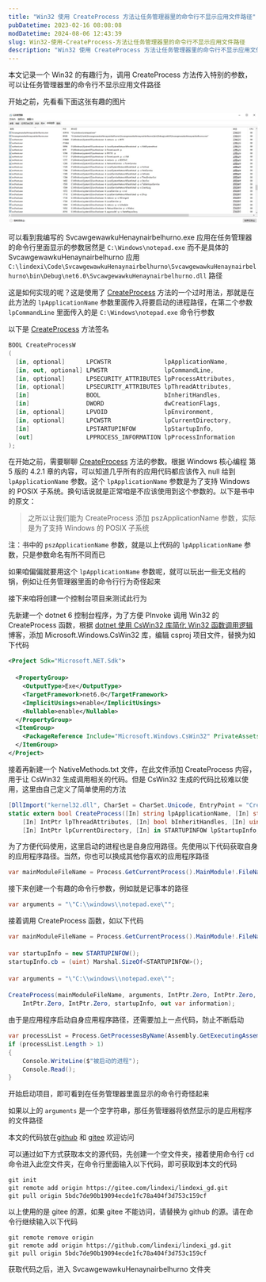 ```yaml
---
title: "Win32 使用 CreateProcess 方法让任务管理器里的命令行不显示应用文件路径"
pubDatetime: 2023-02-16 08:08:08
modDatetime: 2024-08-06 12:43:39
slug: Win32-使用-CreateProcess-方法让任务管理器里的命令行不显示应用文件路径
description: "Win32 使用 CreateProcess 方法让任务管理器里的命令行不显示应用文件路径"
---
```





本文记录一个 Win32 的有趣行为，调用 CreateProcess 方法传入特别的参数，可以让任务管理器里的命令行不显示应用文件路径

<!--more-->


<!-- CreateTime:2023/2/16 16:08:08 -->

<!-- 发布 -->
<!-- 博客 -->

开始之前，先看看下面这张有趣的图片

<!-- ![](images/img-Win32 使用 CreateProcess 方法让任务管理器里的命令行不显示应用文件路径0.png) -->

![](images/img-modify-ba7ee097817d5c4b894b52fa2e9b55d5.jpg)

可以看到我编写的 SvcawgewawkuHenaynairbelhurno.exe 应用在任务管理器的命令行里面显示的参数居然是 `C:\Windows\notepad.exe` 而不是具体的 SvcawgewawkuHenaynairbelhurno 应用 `C:\lindexi\Code\SvcawgewawkuHenaynairbelhurno\SvcawgewawkuHenaynairbelhurno\bin\Debug\net6.0\SvcawgewawkuHenaynairbelhurno.dll` 路径

这是如何实现的呢？这是使用了 [CreateProcess](https://learn.microsoft.com/zh-cn/windows/win32/api/processthreadsapi/nf-processthreadsapi-createprocessw) 方法的一个过时用法，那就是在此方法的 `lpApplicationName` 参数里面传入将要启动的进程路径，在第二个参数 `lpCommandLine` 里面传入的是 `C:\Windows\notepad.exe` 命令行参数

以下是 [CreateProcess](https://learn.microsoft.com/zh-cn/windows/win32/api/processthreadsapi/nf-processthreadsapi-createprocessw) 方法签名

```csharp
BOOL CreateProcessW
(
  [in, optional]      LPCWSTR               lpApplicationName,
  [in, out, optional] LPWSTR                lpCommandLine,
  [in, optional]      LPSECURITY_ATTRIBUTES lpProcessAttributes,
  [in, optional]      LPSECURITY_ATTRIBUTES lpThreadAttributes,
  [in]                BOOL                  bInheritHandles,
  [in]                DWORD                 dwCreationFlags,
  [in, optional]      LPVOID                lpEnvironment,
  [in, optional]      LPCWSTR               lpCurrentDirectory,
  [in]                LPSTARTUPINFOW        lpStartupInfo,
  [out]               LPPROCESS_INFORMATION lpProcessInformation
);
```

在开始之前，需要聊聊 [CreateProcess](https://learn.microsoft.com/zh-cn/windows/win32/api/processthreadsapi/nf-processthreadsapi-createprocessw) 方法的参数。根据 Windows 核心编程 第 5 版的 4.2.1 章的内容，可以知道几乎所有的应用代码都应该传入 null 给到 `lpApplicationName` 参数。这个 `lpApplicationName` 参数是为了支持 Windows 的 POSIX 子系统。换句话说就是正常咱是不应该使用到这个参数的。以下是书中的原文：

> 之所以让我们能为 CreateProcess 添加 pszApplicationName 参数，实际是为了支持 Windows 的 POSIX 子系统

注：书中的 `pszApplicationName` 参数，就是以上代码的 `lpApplicationName` 参数，只是参数命名有所不同而已

如果咱偏偏就要用这个 `lpApplicationName` 参数呢，就可以玩出一些无文档的锅，例如让任务管理器里面的命令行行为奇怪起来

接下来咱将创建一个控制台项目来测试此行为

先新建一个 dotnet 6 控制台程序，为了方便 PInvoke 调用 Win32 的 CreateProcess 函数，根据 [dotnet 使用 CsWin32 库简化 Win32 函数调用逻辑](https://blog.lindexi.com/post/dotnet-%E4%BD%BF%E7%94%A8-CsWin32-%E5%BA%93%E7%AE%80%E5%8C%96-Win32-%E5%87%BD%E6%95%B0%E8%B0%83%E7%94%A8%E9%80%BB%E8%BE%91.html ) 博客，添加 Microsoft.Windows.CsWin32 库，编辑 csproj 项目文件，替换为如下代码

```xml
<Project Sdk="Microsoft.NET.Sdk">

  <PropertyGroup>
    <OutputType>Exe</OutputType>
    <TargetFramework>net6.0</TargetFramework>
    <ImplicitUsings>enable</ImplicitUsings>
    <Nullable>enable</Nullable>
  </PropertyGroup>
  <ItemGroup>
    <PackageReference Include="Microsoft.Windows.CsWin32" PrivateAssets="all" Version="0.2.63-beta" />
  </ItemGroup>
</Project>
```

接着再新建一个 NativeMethods.txt 文件，在此文件添加 CreateProcess 内容，用于让 CsWin32 生成调用相关的代码。但是 CsWin32 生成的代码比较难以使用，这里由自己定义了简单使用的方法

```csharp
[DllImport("kernel32.dll", CharSet = CharSet.Unicode, EntryPoint = "CreateProcessW", ExactSpelling = true, SetLastError = true)]
static extern bool CreateProcess([In] string lpApplicationName, [In] string lpCommandLine, [In] IntPtr lpProcessAttributes,
    [In] IntPtr lpThreadAttributes, [In] bool bInheritHandles, [In] uint dwCreationFlags, [In] IntPtr lpEnvironment,
    [In] IntPtr lpCurrentDirectory, [In] in STARTUPINFOW lpStartupInfo, [Out] out PROCESS_INFORMATION lpProcessInformation);
```

为了方便代码使用，这里启动的进程也是自身应用路径。先使用以下代码获取自身的应用程序路径。当然，你也可以换成其他你喜欢的应用程序路径

```csharp
var mainModuleFileName = Process.GetCurrentProcess().MainModule!.FileName!;
```

接下来创建一个有趣的命令行参数，例如就是记事本的路径

```csharp
var arguments = "\"C:\\windows\\notepad.exe\"";
```

接着调用 CreateProcess 函数，如以下代码

```csharp
var mainModuleFileName = Process.GetCurrentProcess().MainModule!.FileName!;

var startupInfo = new STARTUPINFOW();
startupInfo.cb = (uint) Marshal.SizeOf<STARTUPINFOW>();

var arguments = "\"C:\\windows\\notepad.exe\"";

CreateProcess(mainModuleFileName, arguments, IntPtr.Zero, IntPtr.Zero, false, (uint) PROCESS_CREATION_FLAGS.CREATE_NEW_CONSOLE,
    IntPtr.Zero, IntPtr.Zero, startupInfo, out var information);
```

由于是应用程序启动自身应用程序路径，还需要加上一点代码，防止不断启动

```csharp
var processList = Process.GetProcessesByName(Assembly.GetExecutingAssembly().GetName().Name);
if (processList.Length > 1)
{
    Console.WriteLine($"被启动的进程");
    Console.Read();
}
```

开始启动项目，即可看到在任务管理器里面显示的命令行奇怪起来

如果以上的 `arguments` 是一个空字符串，那任务管理器将依然显示的是应用程序的文件路径

本文的代码放在[github](https://github.com/lindexi/lindexi_gd/tree/5bdc7de90b19094ecde1fc78a404f3d753c159cf/SvcawgewawkuHenaynairbelhurno) 和 [gitee](https://gitee.com/lindexi/lindexi_gd/tree/5bdc7de90b19094ecde1fc78a404f3d753c159cf/SvcawgewawkuHenaynairbelhurno) 欢迎访问

可以通过如下方式获取本文的源代码，先创建一个空文件夹，接着使用命令行 cd 命令进入此空文件夹，在命令行里面输入以下代码，即可获取到本文的代码

```
git init
git remote add origin https://gitee.com/lindexi/lindexi_gd.git
git pull origin 5bdc7de90b19094ecde1fc78a404f3d753c159cf
```

以上使用的是 gitee 的源，如果 gitee 不能访问，请替换为 github 的源。请在命令行继续输入以下代码

```
git remote remove origin
git remote add origin https://github.com/lindexi/lindexi_gd.git
git pull origin 5bdc7de90b19094ecde1fc78a404f3d753c159cf
```

获取代码之后，进入 SvcawgewawkuHenaynairbelhurno 文件夹
